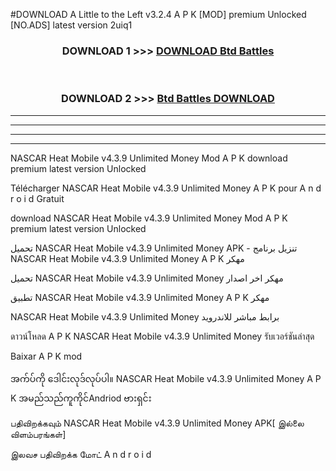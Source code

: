 #DOWNLOAD A Little to the Left v3.2.4 A P K [MOD] premium Unlocked [NO.ADS] latest version 2uiq1 



<div align="center">

<h3>DOWNLOAD 1 >>> <a href="https://getmod1.web.app/?judule=Btd Battles">DOWNLOAD Btd Battles</a></h3><br>

<h3>DOWNLOAD 2 >>> <a href="https://getmod1.web.app/?judule=Btd Battles">Btd Battles DOWNLOAD </a></h3>

</div>


----------------------------------------------------------

----------------------------------------------------------

----------------------------------------------------------

----------------------------------------------------------


NASCAR Heat Mobile v4.3.9 Unlimited Money  Mod A P K download premium latest version Unlocked

Télécharger  NASCAR Heat Mobile v4.3.9 Unlimited Money  A P K pour A n d r o i d Gratuit

download NASCAR Heat Mobile v4.3.9 Unlimited Money  Mod A P K premium latest version Unlocked

تحميل NASCAR Heat Mobile v4.3.9 Unlimited Money  APK - تنزيل برنامج NASCAR Heat Mobile v4.3.9 Unlimited Money  A P K مهكر

تحميل NASCAR Heat Mobile v4.3.9 Unlimited Money  مهكر اخر اصدار

تطبيق NASCAR Heat Mobile v4.3.9 Unlimited Money  A P K مهكر

NASCAR Heat Mobile v4.3.9 Unlimited Money  برابط مباشر للاندرويد

ดาวน์โหลด A P K NASCAR Heat Mobile v4.3.9 Unlimited Money  รับเวอร์ชันล่าสุด

Baixar A P K mod

အက်ပ်ကို ဒေါင်းလုဒ်လုပ်ပါ။ NASCAR Heat Mobile v4.3.9 Unlimited Money  A P K အမည်သည်ကူကိုင်Andriod ဗားရှင်း

பதிவிறக்கவும் NASCAR Heat Mobile v4.3.9 Unlimited Money  APK[ இல்லை விளம்பரங்கள்] 
 
இலவச பதிவிறக்க மோட் A n d r o i d



